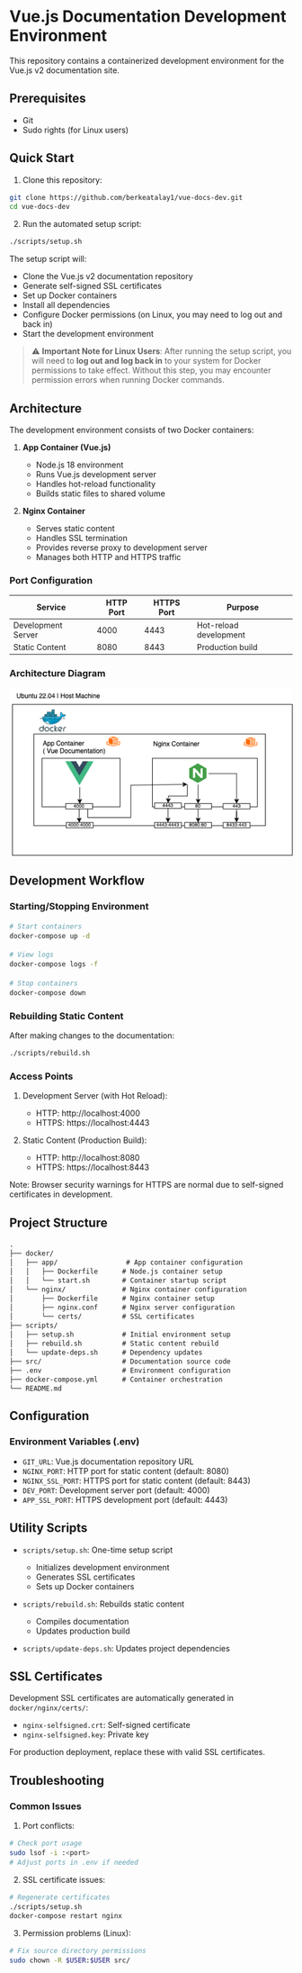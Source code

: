 # Vue.js Documentation Development Environment

This repository contains a containerized development environment for the Vue.js v2 documentation site.

## Prerequisites

- Git
- Sudo rights (for Linux users)

## Quick Start

1. Clone this repository:
```bash
git clone https://github.com/berkeatalay1/vue-docs-dev.git
cd vue-docs-dev
```

2. Run the automated setup script:
```bash
./scripts/setup.sh
```

The setup script will:
- Clone the Vue.js v2 documentation repository
- Generate self-signed SSL certificates
- Set up Docker containers
- Install all dependencies
- Configure Docker permissions (on Linux, you may need to log out and back in)
- Start the development environment

> ⚠️ **Important Note for Linux Users**: After running the setup script, you will need to **log out and log back in** to your system for Docker permissions to take effect. Without this step, you may encounter permission errors when running Docker commands.

## Architecture

The development environment consists of two Docker containers:

1. **App Container (Vue.js)**
   - Node.js 18 environment
   - Runs Vue.js development server
   - Handles hot-reload functionality
   - Builds static files to shared volume

2. **Nginx Container**
   - Serves static content
   - Handles SSL termination
   - Provides reverse proxy to development server
   - Manages both HTTP and HTTPS traffic

### Port Configuration

| Service | HTTP Port | HTTPS Port | Purpose |
|---------|-----------|------------|----------|
| Development Server | 4000 | 4443 | Hot-reload development |
| Static Content | 8080 | 8443 | Production build |

### Architecture Diagram

![Architecture Diagram](/docs/architecture.drawio.png)

## Development Workflow

### Starting/Stopping Environment

```bash
# Start containers
docker-compose up -d

# View logs
docker-compose logs -f

# Stop containers
docker-compose down
```

### Rebuilding Static Content

After making changes to the documentation:
```bash
./scripts/rebuild.sh
```

### Access Points

1. Development Server (with Hot Reload):
   - HTTP: http://localhost:4000
   - HTTPS: https://localhost:4443 

2. Static Content (Production Build):
   - HTTP: http://localhost:8080
   - HTTPS: https://localhost:8443

Note: Browser security warnings for HTTPS are normal due to self-signed certificates in development.

## Project Structure

```
.
├── docker/
│   ├── app/                 # App container configuration
│   │   ├── Dockerfile      # Node.js container setup
│   │   └── start.sh        # Container startup script
│   └── nginx/              # Nginx container configuration
│       ├── Dockerfile      # Nginx container setup
│       ├── nginx.conf      # Nginx server configuration
│       └── certs/          # SSL certificates
├── scripts/
│   ├── setup.sh            # Initial environment setup
│   ├── rebuild.sh          # Static content rebuild
│   └── update-deps.sh      # Dependency updates
├── src/                    # Documentation source code
├── .env                    # Environment configuration
├── docker-compose.yml      # Container orchestration
└── README.md
```

## Configuration

### Environment Variables (.env)

- `GIT_URL`: Vue.js documentation repository URL
- `NGINX_PORT`: HTTP port for static content (default: 8080)
- `NGINX_SSL_PORT`: HTTPS port for static content (default: 8443)
- `DEV_PORT`: Development server port (default: 4000)
- `APP_SSL_PORT`: HTTPS development port (default: 4443)

## Utility Scripts

- `scripts/setup.sh`: One-time setup script
  - Initializes development environment
  - Generates SSL certificates
  - Sets up Docker containers

- `scripts/rebuild.sh`: Rebuilds static content
  - Compiles documentation
  - Updates production build

- `scripts/update-deps.sh`: Updates project dependencies

## SSL Certificates

Development SSL certificates are automatically generated in `docker/nginx/certs/`:
- `nginx-selfsigned.crt`: Self-signed certificate
- `nginx-selfsigned.key`: Private key

For production deployment, replace these with valid SSL certificates.

## Troubleshooting

### Common Issues

1. Port conflicts:
```bash
# Check port usage
sudo lsof -i :<port>
# Adjust ports in .env if needed
```

2. SSL certificate issues:
```bash
# Regenerate certificates
./scripts/setup.sh
docker-compose restart nginx
```

3. Permission problems (Linux):
```bash
# Fix source directory permissions
sudo chown -R $USER:$USER src/
```

